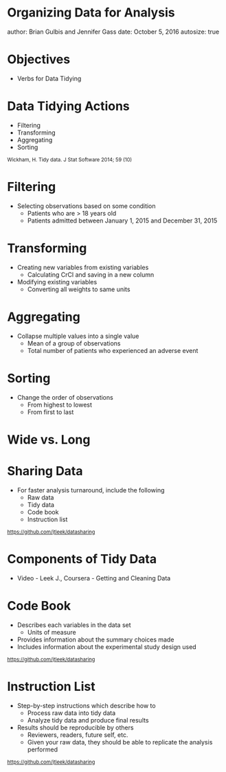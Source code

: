 Organizing Data for Analysis
========================================================
author: Brian Gulbis and Jennifer Gass
date: October 5, 2016
autosize: true

Objectives
========================================================

* Verbs for Data Tidying

Data Tidying Actions
========================================================

* Filtering
* Transforming
* Aggregating
* Sorting

<small>Wickham, H. Tidy data. J Stat Software 2014; 59 (10)</small>

Filtering
========================================================

* Selecting observations based on some condition
    - Patients who are > 18 years old
    - Patients admitted between January 1, 2015 and December 31, 2015

Transforming
========================================================

* Creating new variables from existing variables
    - Calculating CrCl and saving in a new column
* Modifying existing variables
    - Converting all weights to same units

Aggregating
========================================================

* Collapse multiple values into a single value
    - Mean of a group of observations
    - Total number of patients who experienced an adverse event

Sorting
========================================================

* Change the order of observations
    - From highest to lowest
    - From first to last

Wide vs. Long
========================================================



Sharing Data
========================================================

* For faster analysis turnaround, include the following
    - Raw data
    - Tidy data
    - Code book
    - Instruction list

<small>https://github.com/jtleek/datasharing</small>

Components of Tidy Data
========================================================

* Video - Leek J., Coursera - Getting and Cleaning Data

Code Book
========================================================

* Describes each variables in the data set
    - Units of measure
* Provides information about the summary choices made
* Includes information about the experimental study design used

<small>https://github.com/jtleek/datasharing</small>

Instruction List
========================================================

* Step-by-step instructions which describe how to
    - Process raw data into tidy data
    - Analyze tidy data and produce final results
* Results should be reproducible by others
    - Reviewers, readers, future self, etc.
    - Given your raw data, they should be able to replicate the analysis performed

<small>https://github.com/jtleek/datasharing</small>

